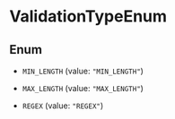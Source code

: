 

# ValidationTypeEnum

## Enum


* `MIN_LENGTH` (value: `"MIN_LENGTH"`)

* `MAX_LENGTH` (value: `"MAX_LENGTH"`)

* `REGEX` (value: `"REGEX"`)



